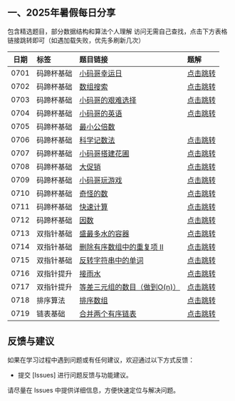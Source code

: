 ## 一、2025年暑假每日分享

包含精选题目，部分数据结构和算法个人理解
访问无需自己查找，点击下方表格链接跳转即可（如遇加载失败，优先多刷新几次）

| 日期 | 标签       | 题目链接                                                     | 题解                                                         |
| :--: | :--------- | :----------------------------------------------------------- | :----------------------------------------------------------- |
| 0701 | 码蹄杯基础 | [小码哥幸运日](https://www.matiji.net/exam/brushquestion/19/4497/C2CBD34082148550EF198C50D10DBDC7?from=1) | [点击跳转](https://github.com/coder-random/PracticeSharing/blob/master/2025%E6%9A%91%E5%81%87%E6%AF%8F%E6%97%A5%E5%88%86%E4%BA%AB/250701%E5%B0%8F%E7%A0%81%E5%93%A5%E5%B9%B8%E8%BF%90%E6%97%A5%EF%BC%88%E9%A2%98%E8%A7%A3%EF%BC%89.md) |
| 0702 | 码蹄杯基础 | [数组搜索](https://www.matiji.net/exam/brushquestion/22/4497/C2CBD34082148550EF198C50D10DBDC7?from=1) | [点击跳转](https://github.com/coder-random/PracticeSharing/blob/master/2025%E6%9A%91%E5%81%87%E6%AF%8F%E6%97%A5%E5%88%86%E4%BA%AB/250702%E6%95%B0%E7%BB%84%E6%90%9C%E7%B4%A2%EF%BC%88%E9%A2%98%E8%A7%A3%EF%BC%89.md) |
| 0703 | 码蹄杯基础 | [小码哥的艰难选择](https://www.matiji.net/exam/brushquestion/3/4446/16A92C42378232DEB56179D9C70DC45C?from=1<br>) | [点击跳转](https://github.com/coder-random/PracticeSharing/blob/master/2025%E6%9A%91%E5%81%87%E6%AF%8F%E6%97%A5%E5%88%86%E4%BA%AB/250703%E5%B0%8F%E7%A0%81%E5%93%A5%E7%9A%84%E8%89%B0%E9%9A%BE%E9%80%89%E6%8B%A9%EF%BC%88%E9%A2%98%E8%A7%A3%EF%BC%89.md) |
| 0704 | 码蹄杯基础 | [小码哥的英语](http://www.matiji.net/exam/brushquestion/6/4446/16A92C42378232DEB56179D9C70DC45C?from=1) | [点击跳转](https://github.com/coder-random/PracticeSharing/blob/master/2025%E6%9A%91%E5%81%87%E6%AF%8F%E6%97%A5%E5%88%86%E4%BA%AB/250704%E5%B0%8F%E7%A0%81%E5%93%A5%E7%9A%84%E8%8B%B1%E8%AF%AD%20%EF%BC%88%E9%A2%98%E8%A7%A3%EF%BC%89.md) |
| 0705 | 码蹄杯基础 | [最小公倍数](https://www.matiji.net/exam/brushquestion/6/4693/305EE97B0D5E361DE6A28CD18C929AF0) |                                                              |
| 0706 | 码蹄杯基础 | [科学记数法](https://www.matiji.net/exam/brushquestion/11/4446/16A92C42378232DEB56179D9C70DC45C?from=1) | [点击跳转](https://github.com/coder-random/PracticeSharing/blob/master/2025%E6%9A%91%E5%81%87%E6%AF%8F%E6%97%A5%E5%88%86%E4%BA%AB/250706%E7%A7%91%E5%AD%A6%E8%AE%B0%E6%95%B0%E6%B3%95%EF%BC%88%E9%A2%98%E8%A7%A3%EF%BC%89.md) |
| 0707 | 码蹄杯基础 | [小码哥搭建花圃](https://www.matiji.net/exam/brushquestion/13/4446/16A92C42378232DEB56179D9C70DC45C?from=1) | [点击跳转](https://github.com/coder-random/PracticeSharing/blob/master/2025%E6%9A%91%E5%81%87%E6%AF%8F%E6%97%A5%E5%88%86%E4%BA%AB/250707%E5%B0%8F%E7%A0%81%E5%93%A5%E6%90%AD%E5%BB%BA%E8%8A%B1%E5%9C%83%EF%BC%88%E9%A2%98%E8%A7%A3%EF%BC%89.md) |
| 0708 | 码蹄杯基础 | [大促销](https://www.matiji.net/exam/brushquestion/34/4009/C448715ED43BEA9D2D47CED523050945?from=1) | [点击跳转](https://github.com/coder-random/PracticeSharing/blob/master/2025%E6%9A%91%E5%81%87%E6%AF%8F%E6%97%A5%E5%88%86%E4%BA%AB/250708%E5%A4%A7%E4%BF%83%E9%94%80%EF%BC%88%E9%A2%98%E8%A7%A3%EF%BC%89.md) |
| 0709 | 码蹄杯基础 | [小码哥玩游戏](https://www.matiji.net/exam/brushquestion/15/4446/16A92C42378232DEB56179D9C70DC45C?from=1) | [点击跳转](https://github.com/coder-random/PracticeSharing/blob/master/2025%E6%9A%91%E5%81%87%E6%AF%8F%E6%97%A5%E5%88%86%E4%BA%AB/250709%E5%B0%8F%E7%A0%81%E5%93%A5%E7%8E%A9%E6%B8%B8%E6%88%8F%EF%BC%88%E9%A2%98%E8%A7%A3%EF%BC%89.md) |
| 0710 | 码蹄杯基础 | [奇怪的数](https://www.matiji.net/exam/brushquestion/30/4497/C2CBD34082148550EF198C50D10DBDC7?from=1) | [点击跳转](https://github.com/coder-random/PracticeSharing/blob/master/2025%E6%9A%91%E5%81%87%E6%AF%8F%E6%97%A5%E5%88%86%E4%BA%AB/250710%E5%A5%87%E6%80%AA%E7%9A%84%E6%95%B0%EF%BC%88%E9%A2%98%E8%A7%A3%EF%BC%89.md) |
| 0711 | 码蹄杯基础 | [快速计算](https://www.matiji.net/exam/brushquestion/52/4009/C448715ED43BEA9D2D47CED523050945?from=1) | [点击跳转](https://github.com/coder-random/PracticeSharing/blob/master/2025%E6%9A%91%E5%81%87%E6%AF%8F%E6%97%A5%E5%88%86%E4%BA%AB/250711%E5%BF%AB%E9%80%9F%E8%AE%A1%E7%AE%97%EF%BC%88%E9%A2%98%E8%A7%A3%EF%BC%89.md) |
| 0712 | 码蹄杯基础 | [因数](https://www.matiji.net/exam/brushquestion/70/4009/C448715ED43BEA9D2D47CED523050945?from=1<br>) | [点击跳转](https://github.com/coder-random/PracticeSharing/blob/master/2025%E6%9A%91%E5%81%87%E6%AF%8F%E6%97%A5%E5%88%86%E4%BA%AB/250712%E5%9B%A0%E6%95%B0%EF%BC%88%E9%A2%98%E8%A7%A3%EF%BC%89.md) |
| 0713 | 双指针基础 | [盛最多水的容器](https://leetcode.cn/problems/container-with-most-water/description/) | [点击跳转](https://github.com/coder-random/PracticeSharing/blob/master/2025%E6%9A%91%E5%81%87%E6%AF%8F%E6%97%A5%E5%88%86%E4%BA%AB/250713%E7%9B%9B%E6%9C%80%E5%A4%9A%E6%B0%B4%E7%9A%84%E5%AE%B9%E5%99%A8%EF%BC%88%E9%A2%98%E8%A7%A3%EF%BC%89.md) |
| 0714 | 双指针基础 | [删除有序数组中的重复项 II](https://leetcode.cn/problems/remove-duplicates-from-sorted-array-ii/description/) | [点击跳转](https://github.com/coder-random/PracticeSharing/blob/master/2025%E6%9A%91%E5%81%87%E6%AF%8F%E6%97%A5%E5%88%86%E4%BA%AB/250714%E5%88%A0%E9%99%A4%E6%9C%89%E5%BA%8F%E6%95%B0%E7%BB%84%E4%B8%AD%E7%9A%84%E9%87%8D%E5%A4%8D%E9%A1%B9%20II%EF%BC%88%E9%A2%98%E8%A7%A3%EF%BC%89.md) |
| 0715 | 双指针基础 | [反转字符串中的单词](https://leetcode.cn/problems/reverse-words-in-a-string/description/) | [点击跳转](https://github.com/coder-random/PracticeSharing/blob/master/2025%E6%9A%91%E5%81%87%E6%AF%8F%E6%97%A5%E5%88%86%E4%BA%AB/250715%E5%8F%8D%E8%BD%AC%E5%AD%97%E7%AC%A6%E4%B8%B2%E4%B8%AD%E7%9A%84%E5%8D%95%E8%AF%8D%EF%BC%88%E9%A2%98%E8%A7%A3%EF%BC%89.md) |
| 0716 | 双指针提升 | [接雨水](https://leetcode.cn/problems/trapping-rain-water/description/) | [点击跳转](https://coder-random.github.io/2025/07/16/LeetCode-42.%20接雨水/) |
| 0717 | 双指针提升 | [等差三元组的数目（做到O(n)）](https://leetcode.cn/problems/number-of-arithmetic-triplets/description/) | [点击跳转](https://coder-random.github.io/2025/07/17/LeetCode-2367.%20等差三元组的数目/) |
| 0718 | 排序算法   | [排序数组](https://leetcode.cn/problems/sort-an-array/)      | [点击跳转](https://coder-random.github.io/2025/07/18/LeetCode/LeetCode-912.%20%E6%8E%92%E5%BA%8F%E6%95%B0%E7%BB%84/) |
| 0719 | 链表基础   | [合并两个有序链表](https://leetcode.cn/problems/merge-two-sorted-lists/) | [点击跳转](https://coder-random.github.io/2025/07/19/LeetCode/LeetCode-21%E5%90%88%E5%B9%B6%E4%B8%A4%E4%B8%AA%E6%9C%89%E5%BA%8F%E9%93%BE%E8%A1%A8/) |




## 反馈与建议
如果在学习过程中遇到问题或有任何建议，欢迎通过以下方式反馈：

- 提交 [Issues] 进行问题反馈与功能建议。

请尽量在 Issues 中提供详细信息，方便快速定位与解决问题。

